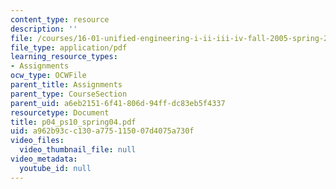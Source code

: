 ```yaml
---
content_type: resource
description: ''
file: /courses/16-01-unified-engineering-i-ii-iii-iv-fall-2005-spring-2006/a962b93cc130a775115007d4075a730f_p04_ps10_spring04.pdf
file_type: application/pdf
learning_resource_types:
- Assignments
ocw_type: OCWFile
parent_title: Assignments
parent_type: CourseSection
parent_uid: a6eb2151-6f41-806d-94ff-dc83eb5f4337
resourcetype: Document
title: p04_ps10_spring04.pdf
uid: a962b93c-c130-a775-1150-07d4075a730f
video_files:
  video_thumbnail_file: null
video_metadata:
  youtube_id: null
---
```

